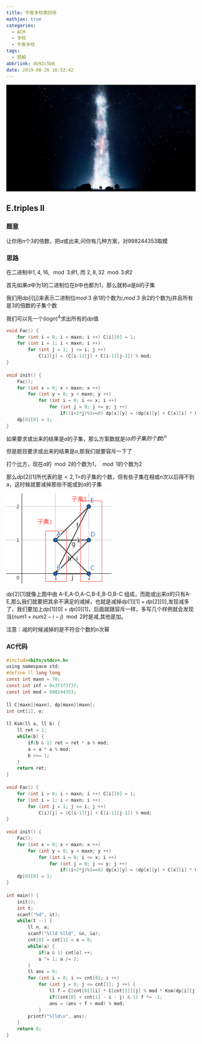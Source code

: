 ```yaml
---
title: 牛客多校第四场
mathjax: true
categories:
  - ACM
  - 多校
  - 牛客多校
tags:
  - 题解
abbrlink: db92c5b8
date: 2019-08-26 16:52:42
---
```


![header](牛客多校第四场/header.jpg)

<!-- less -->

## E.triples ll

### 题意

让你用$n$个3的倍数，把$a$或出来,问你有几种方案，对998244353取模

### 思路

在二进制中$1,4,16,\mod 3余1$, 而 $2,8,32 \mod 3余2$ 

首先如果$a$中为$1$的二进制位在$b$中也都为$1$，那么就称$a$是$b$的子集

我们用$dp[i][j]$来表示二进制位$mod$ $3$ 余$1$的个数为$i$,$mod$ $3$ 余$2$的个数为$j$并且所有是3的倍数的子集个数

我们可以先一个$(logn)^4$求出所有的$dp$值

```c
void Fac() {
    for (int i = 0; i < maxn; i ++) C[i][0] = 1;
    for (int i = 1; i < maxn; i ++) 
        for (int j = 1; j <= i; j ++) 
            C[i][j] = (C[i-1][j] + C[i-1][j-1]) % mod;
}

void init() {
    Fac();
    for (int x = 0; x < maxn; x ++) 
        for (int y = 0; y < maxn; y ++) 
            for (int i = 0; i <= x; i ++)
                for (int j = 0; j <= y; j ++) 
                    if((i+2*j)%3==0) dp[x][y] = (dp[x][y] + C[x][i] * C[y][j] % mod) % mod;
    dp[0][0] = 1;
}
```



如果要求或出来的结果是$a$的子集，那么方案数就是$(a的子集的个数)^n$

但是题目要求或出来的结果是$a$,那我们就要容斥一下了

打个比方，现在$a$的$\mod2$的个数为$1$，$\mod1$的个数为$2$

那么$dp[2][1]$所代表的是$<2,1>$的子集的个数，但有些子集在相或$n$次以后得不到a，这时候就要减掉那些不能或到$a$的子集 

![img1](牛客多校第四场/img1.png)

$dp[2][1]$就像上图中由 A-E,​A-D,A-C,B-E,B-D,B-C 组成，而能或出来$a$的只有A-E,那么我们就要把其余不满足的减掉，也就是减掉$dp[1][1]+dp[2][0]$,发现减多了，我们要加上$dp[1][0]+dp[0][1]$，后面就跟容斥一样，多写几个样例就会发现当$(num1+num2-i-j)\mod2$时是减,其他是加。

注意：减的时候减掉的是不符合个数的$n$次幂

### AC代码

```c
#include<bits/stdc++.h>
using namespace std;
#define ll long long
const int maxn = 70;
const int inf = 0x3f3f3f3f;
const int mod = 998244353;

ll C[maxn][maxn], dp[maxn][maxn];
int cnt[2], o;

ll Ksm(ll a, ll b) {
    ll ret = 1;
    while(b) {
        if(b & 1) ret = ret * a % mod;
        a = a * a % mod;
        b >>= 1;
    }
    return ret;
}

void Fac() {
    for (int i = 0; i < maxn; i ++) C[i][0] = 1;
    for (int i = 1; i < maxn; i ++) 
        for (int j = 1; j <= i; j ++) 
            C[i][j] = (C[i-1][j] + C[i-1][j-1]) % mod;
}

void init() {
    Fac();
    for (int x = 0; x < maxn; x ++) 
        for (int y = 0; y < maxn; y ++) 
            for (int i = 0; i <= x; i ++)
                for (int j = 0; j <= y; j ++) 
                    if((i+2*j)%3==0) dp[x][y] = (dp[x][y] + C[x][i] * C[y][j] % mod) % mod;
    dp[0][0] = 1;
}

int main() {
    init();
    int t;
    scanf("%d", &t);
    while(t --) {
        ll n, a;
        scanf("%lld %lld", &n, &a);
        cnt[0] = cnt[1] = o = 0;
        while(a) {
            if(a & 1) cnt[o] ++;
            o ^= 1; a /= 2;
        }
        ll ans = 0;
        for (int i = 0; i <= cnt[0]; i ++) 
            for (int j = 0; j <= cnt[1]; j ++) {
                ll f = C[cnt[0]][i] * C[cnt[1]][j] % mod * Ksm(dp[i][j], n) % mod;
                if((cnt[0] + cnt[1] - i - j) & 1) f *= -1;
                ans = (ans + f + mod) % mod; 
            }        
        printf("%lld\n", ans);
    }
    return 0;
}
```

